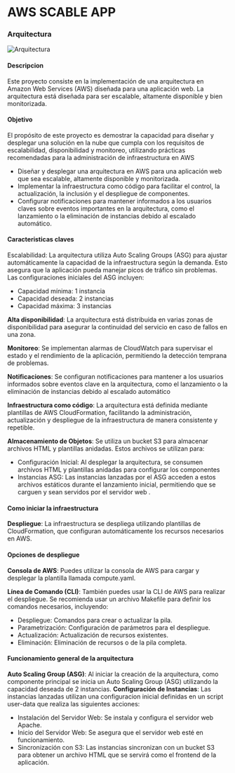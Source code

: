 # AWS SCABLE APP

###  Arquitectura
![Arquitectura](https://aws-scale-app.s3.us-east-2.amazonaws.com/aws-scable-app-architecture.jpg)

#### Descripcion
Este proyecto consiste en la implementación de una arquitectura en Amazon Web Services (AWS) diseñada para una aplicación web. La arquitectura está diseñada para ser escalable, altamente disponible y bien monitorizada.

#### Objetivo
El propósito de este proyecto es demostrar la capacidad para diseñar y desplegar una solución en la nube que cumpla con los requisitos de escalabilidad, disponibilidad y monitoreo, utilizando prácticas recomendadas para la administración de infraestructura en AWS

- Diseñar y desplegar una arquitectura en AWS para una aplicación web que sea escalable, altamente disponible y monitorizada.
- Implementar la infraestructura como código para facilitar el control, la actualización, la inclusión y el despliegue de componentes.
- Configurar notificaciones para mantener informados a los usuarios claves sobre eventos importantes en la arquitectura, como el lanzamiento o la eliminación de instancias debido al escalado automático.


#### Caracteristicas claves
Escalabilidad: La arquitectura utiliza Auto Scaling Groups (ASG) para ajustar automáticamente la capacidad de la infraestructura según la demanda. Esto asegura que la aplicación pueda manejar picos de tráfico sin problemas. Las configuraciones iniciales del ASG incluyen:
- Capacidad mínima: 1 instancia
- Capacidad deseada: 2 instancias
- Capacidad máxima: 3 instancias

**Alta disponibilidad**: La arquitectura está distribuida en varias zonas de disponibilidad para asegurar la continuidad del servicio en caso de fallos en una zona.

**Monitoreo**: Se implementan alarmas de CloudWatch para supervisar el estado y el rendimiento de la aplicación, permitiendo la detección temprana de problemas.

**Notificaciones**: Se configuran notificaciones para mantener a los usuarios informados sobre eventos clave en la arquitectura, como el lanzamiento o la eliminación de instancias debido al escalado automático

**Infraestructura como código**: La arquitectura está definida mediante plantillas de AWS CloudFormation, facilitando la administración, actualización y despliegue de la infraestructura de manera consistente y repetible.

**Almacenamiento de Objetos**: Se utiliza un bucket S3 para almacenar archivos HTML y plantillas anidadas. Estos archivos se utilizan para:

- Configuración Inicial: Al desplegar la arquitectura, se consumen archivos HTML y plantillas anidadas para configurar los componentes
- Instancias ASG: Las instancias lanzadas por el ASG acceden a estos archivos estáticos durante el lanzamiento inicial, permitiendo que se carguen y sean servidos por el servidor web .

#### Como iniciar la infraestructura
**Despliegue**: La infraestructura se despliega utilizando plantillas de CloudFormation, que configuran automáticamente los recursos necesarios en AWS.

#### Opciones de despliegue
**Consola de AWS**: Puedes utilizar la consola de AWS para cargar y desplegar la plantilla llamada compute.yaml.

**Línea de Comando (CLI)**: También puedes usar la CLI de AWS para realizar el despliegue. Se recomienda usar un archivo Makefile para definir los comandos necesarios, incluyendo:

- Despliegue: Comandos para crear o actualizar la pila.
- Parametrización: Configuración de parámetros para el despliegue.
- Actualización: Actualización de recursos existentes.
- Eliminación: Eliminación de recursos o de la pila completa.

#### Funcionamiento general de la arquitectura
**Auto Scaling Group (ASG)**: Al iniciar la creación de la arquitectura, como componente principal se inicia un Auto Scaling Group (ASG) utilizando la  capacidad deseada de 2 instancias.
**Configuración de Instancias**: Las instancias lanzadas utilizan una configuracion inicial definidas  en un script user-data que realiza las siguientes acciones:
- Instalación del Servidor Web: Se instala y configura el servidor web Apache.
- Inicio del Servidor Web: Se asegura que el servidor web esté en funcionamiento.
- Sincronización con S3: Las instancias sincronizan con un bucket S3 para obtener un archivo HTML que se servirá como el frontend de la aplicación.